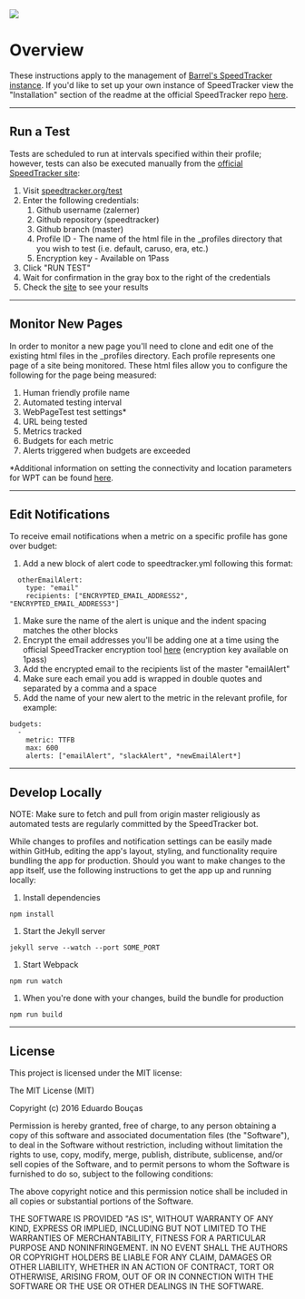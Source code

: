 <img src="https://s12.postimg.org/5f5867zil/Screen_Shot_2016_11_23_at_4_39_41_PM.png">

# Overview

These instructions apply to the management of [Barrel's SpeedTracker instance](http://speed.barrelny.com/). If you'd like to set up your own instance of SpeedTracker view the "Installation" section of the readme at the official SpeedTracker repo [here](https://github.com/speedtracker/speedtracker/).

---

## Run a Test

Tests are scheduled to run at intervals specified within their profile; however, tests can also be executed manually from the [official SpeedTracker site](https://speedtracker.org/test):

1. Visit [speedtracker.org/test](https://speedtracker.org/test)
1. Enter the following credentials:
    1. Github username (zalerner)
    1. Github repository (speedtracker)
    1. Github branch (master)
    1. Profile ID - The name of the html file in the \_profiles directory that you wish to test (i.e. default, caruso, era, etc.)
    1. Encryption key - Available on 1Pass
1. Click "RUN TEST"
1. Wait for confirmation in the gray box to the right of the credentials
1. Check the [site](http://speed.barrelny.com/) to see your results

---

## Monitor New Pages

In order to monitor a new page you'll need to clone and edit one of the existing html files in the \_profiles directory. Each profile represents one page of a site being monitored. These html files allow you to configure the following for the page being measured:

1. Human friendly profile name
1. Automated testing interval
1. WebPageTest test settings\*
1. URL being tested
1. Metrics tracked
1. Budgets for each metric
1. Alerts triggered when budgets are exceeded

\*Additional information on setting the connectivity and location parameters for WPT can be found [here](https://sites.google.com/a/webpagetest.org/docs/advanced-features/webpagetest-restful-apis#TOC-Specifying-connectivity).

---

## Edit Notifications

To receive email notifications when a metric on a specific profile has gone over budget:

1. Add a new block of alert code to speedtracker.yml following this format:

```
  otherEmailAlert:
    type: "email"
    recipients: ["ENCRYPTED_EMAIL_ADDRESS2", "ENCRYPTED_EMAIL_ADDRESS3"]
```
1. Make sure the name of the alert is unique and the indent spacing matches the other blocks
1. Encrypt the email addresses you'll be adding one at a time using the official SpeedTracker encryption tool [here](https://speedtracker.org/encrypt) (encryption key available on 1pass)
1. Add the encrypted email to the recipients list of the master "emailAlert"
1. Make sure each email you add is wrapped in double quotes and separated by a comma and a space
1. Add the name of your new alert to the metric in the relevant profile, for example:

```
budgets:
  -
    metric: TTFB
    max: 600
    alerts: ["emailAlert", "slackAlert", *newEmailAlert*]
```

---

## Develop Locally

NOTE: Make sure to fetch and pull from origin master religiously as automated tests are regularly committed by the SpeedTracker bot.

While changes to profiles and notification settings can be easily made within GitHub, editing the app's layout, styling, and functionality require bundling the app for production. Should you want to make changes to the app itself, use the following instructions to get the app up and running locally:

1. Install dependencies

  ```
  npm install
  ```
  
1. Start the Jekyll server

  ```
  jekyll serve --watch --port SOME_PORT
  ```
  
1. Start Webpack

  ```
  npm run watch
  ```

1. When you're done with your changes, build the bundle for production

  ```
  npm run build
  ```
  
---

## License

This project is licensed under the MIT license:

The MIT License (MIT)

Copyright (c) 2016 Eduardo Bouças

Permission is hereby granted, free of charge, to any person obtaining a copy
of this software and associated documentation files (the "Software"), to deal
in the Software without restriction, including without limitation the rights
to use, copy, modify, merge, publish, distribute, sublicense, and/or sell
copies of the Software, and to permit persons to whom the Software is
furnished to do so, subject to the following conditions:

The above copyright notice and this permission notice shall be included in all
copies or substantial portions of the Software.

THE SOFTWARE IS PROVIDED "AS IS", WITHOUT WARRANTY OF ANY KIND, EXPRESS OR
IMPLIED, INCLUDING BUT NOT LIMITED TO THE WARRANTIES OF MERCHANTABILITY,
FITNESS FOR A PARTICULAR PURPOSE AND NONINFRINGEMENT. IN NO EVENT SHALL THE
AUTHORS OR COPYRIGHT HOLDERS BE LIABLE FOR ANY CLAIM, DAMAGES OR OTHER
LIABILITY, WHETHER IN AN ACTION OF CONTRACT, TORT OR OTHERWISE, ARISING FROM,
OUT OF OR IN CONNECTION WITH THE SOFTWARE OR THE USE OR OTHER DEALINGS IN THE
SOFTWARE.
